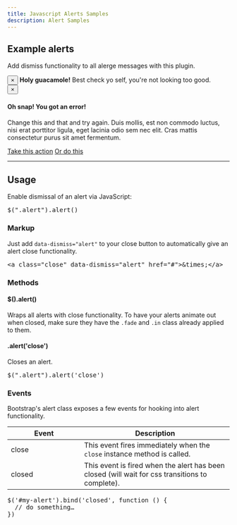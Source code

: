 ```yaml
---
title: Javascript Alerts Samples
description: Alert Samples
---
```


<section id="alerts">
    <h2>Example alerts</h2>
    <p>Add dismiss functionality to all alerge messages with this plugin.</p>
    <div class="bs-docs-example">
      <div class="alert fade in">
        <button type="button" class="close" data-dismiss="alert">&times;</button>
        <strong>Holy guacamole!</strong> Best check yo self, you're not looking too good.
      </div>
    </div>
    <div class="bs-docs-example">
      <div class="alert alert-block alert-error fade in">
        <button type="button" class="close" data-dismiss="alert">&times;</button>
        <h4 class="alert-heading">Oh snap! You got an error!</h4>
        <p>Change this and that and try again. Duis mollis, est non commodo luctus, nisi erat porttitor ligula, eget lacinia odio sem nec elit. Cras mattis consectetur purus sit amet fermentum.</p>
        <p>
          <a class="btn btn-danger" href="#">Take this action</a> <a class="btn" href="#">Or do this</a>
        </p>
      </div>
    </div>
    <hr class="bs-docs-separator">
    <h2>Usage</h2>
    <p>Enable dismissal of an alert via JavaScript:</p>
    <pre class="prettyprint linenums">$(".alert").alert()</pre>
    <h3>Markup</h3>
    <p>Just add <code>data-dismiss="alert"</code> to your close button to automatically give an alert close functionality.</p>
    <pre class="prettyprint linenums">&lt;a class="close" data-dismiss="alert" href="#"&gt;&amp;times;&lt;/a&gt;</pre>
    <h3>Methods</h3>
    <h4>$().alert()</h4>
    <p>Wraps all alerts with close functionality. To have your alerts animate out when closed, make sure they have the <code>.fade</code> and <code>.in</code> class already applied to them.</p>
    <h4>.alert('close')</h4>
    <p>Closes an alert.</p>
    <pre class="prettyprint linenums">$(".alert").alert('close')</pre>
    <h3>Events</h3>
    <p>Bootstrap's alert class exposes a few events for hooking into alert functionality.</p>
    <table class="table table-bordered table-striped">
      <thead>
       <tr>
         <th style="width: 150px;">Event</th>
         <th>Description</th>
       </tr>
      </thead>
      <tbody>
       <tr>
         <td>close</td>
         <td>This event fires immediately when the <code>close</code> instance method is called.</td>
       </tr>
       <tr>
         <td>closed</td>
         <td>This event is fired when the alert has been closed (will wait for css transitions to complete).</td>
       </tr>
      </tbody>
    </table>
<pre class="prettyprint linenums">
$('#my-alert').bind('closed', function () {
  // do something…
})
</pre>
</section>

